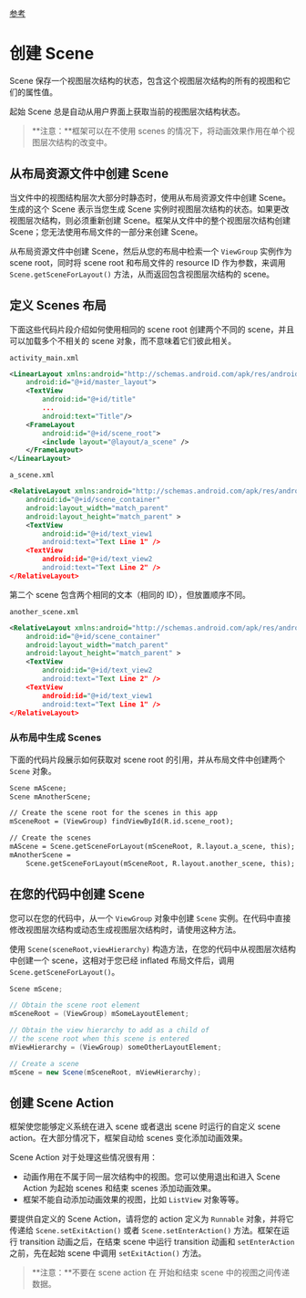 [参考](https://developer.android.com/training/transitions/scenes.html)

# 创建 Scene

Scene 保存一个视图层次结构的状态，包含这个视图层次结构的所有的视图和它们的属性值。

起始 Scene 总是自动从用户界面上获取当前的视图层次结构状态。

> **注意：**框架可以在不使用 scenes 的情况下，将动画效果作用在单个视图层次结构的改变中。



## 从布局资源文件中创建 Scene

当文件中的视图结构层次大部分时静态时，使用从布局资源文件中创建 Scene。生成的这个 Scene 表示当您生成 Scene 实例时视图层次结构的状态。如果更改视图层次结构，则必须重新创建 Scene。框架从文件中的整个视图层次结构创建 Scene；您无法使用布局文件的一部分来创建 Scene。

从布局资源文件中创建 Scene，然后从您的布局中检索一个 `ViewGroup` 实例作为 scene root，同时将 scene root 和布局文件的 resource ID 作为参数，来调用 `Scene.getSceneForLayout()` 方法，从而返回包含视图层次结构的 scene。



## 定义 Scenes 布局

下面这些代码片段介绍如何使用相同的 scene root 创建两个不同的 scene，并且可以加载多个不相关的 scene 对象，而不意味着它们彼此相关。



`activity_main.xml`

``` xml
<LinearLayout xmlns:android="http://schemas.android.com/apk/res/android"
    android:id="@+id/master_layout">
    <TextView
        android:id="@+id/title"
        ...
        android:text="Title"/>
    <FrameLayout
        android:id="@+id/scene_root">
        <include layout="@layout/a_scene" />
    </FrameLayout>
</LinearLayout>
```



`a_scene.xml`

``` xml
<RelativeLayout xmlns:android="http://schemas.android.com/apk/res/android"
    android:id="@+id/scene_container"
    android:layout_width="match_parent"
    android:layout_height="match_parent" >
    <TextView
        android:id="@+id/text_view1
        android:text="Text Line 1" />
    <TextView
        android:id="@+id/text_view2
        android:text="Text Line 2" />
</RelativeLayout>
```



第二个 scene 包含两个相同的文本（相同的 ID），但放置顺序不同。

`another_scene.xml`

``` xml
<RelativeLayout xmlns:android="http://schemas.android.com/apk/res/android"
    android:id="@+id/scene_container"
    android:layout_width="match_parent"
    android:layout_height="match_parent" >
    <TextView
        android:id="@+id/text_view2
        android:text="Text Line 2" />
    <TextView
        android:id="@+id/text_view1
        android:text="Text Line 1" />
</RelativeLayout>
```



### 从布局中生成 Scenes

下面的代码片段展示如何获取对 scene root 的引用，并从布局文件中创建两个 `Scene` 对象。

``` xml
Scene mAScene;
Scene mAnotherScene;

// Create the scene root for the scenes in this app
mSceneRoot = (ViewGroup) findViewById(R.id.scene_root);

// Create the scenes
mAScene = Scene.getSceneForLayout(mSceneRoot, R.layout.a_scene, this);
mAnotherScene =
    Scene.getSceneForLayout(mSceneRoot, R.layout.another_scene, this);
```



## 在您的代码中创建 Scene

您可以在您的代码中，从一个 `ViewGroup` 对象中创建 `Scene` 实例。在代码中直接修改视图层次结构或动态生成视图层次结构时，请使用这种方法。

使用 `Scene(sceneRoot,viewHierarchy)` 构造方法，在您的代码中从视图层次结构中创建一个 scene，这相对于您已经 inflated 布局文件后，调用 `Scene.getSceneForLayout()`。

``` java 
Scene mScene;

// Obtain the scene root element
mSceneRoot = (ViewGroup) mSomeLayoutElement;

// Obtain the view hierarchy to add as a child of
// the scene root when this scene is entered
mViewHierarchy = (ViewGroup) someOtherLayoutElement;

// Create a scene
mScene = new Scene(mSceneRoot, mViewHierarchy);
```



## 创建 Scene Action

框架使您能够定义系统在进入 scene 或者退出 scene 时运行的自定义 scene action。在大部分情况下，框架自动给 scenes 变化添加动画效果。

Scene Action 对于处理这些情况很有用：

* 动画作用在不属于同一层次结构中的视图。您可以使用退出和进入 Scene Action 为起始 scenes 和结束 scenes 添加动画效果。
* 框架不能自动添加动画效果的视图，比如 `ListView` 对象等等。

要提供自定义的 Scene Action，请将您的 action 定义为 `Runnable` 对象，并将它传递给 `Scene.setExitAction()` 或者 `Scene.setEnterAction()` 方法。框架在运行 transition 动画之后，在结束 scene 中运行 transition 动画和 `setEnterAction` 之前，先在起始 scene 中调用 `setExitAction()` 方法。

> **注意：**不要在 scene action 在 开始和结束 scene 中的视图之间传递数据。

